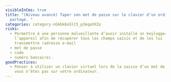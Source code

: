 ```yaml
---
visibleInCms: true
title: "(Niveau avancé) Taper son mot de passe sur le clavier d’un ordinateur
  partagé. "
categories: category-nGkbk6oSlC5_p3eqoXX2o
risks:
  - Permettre à une personne malveillante d’avoir installé un keylogger sur
    l’appareil afin de récupérer tous les champs saisis et de les lui
    transmettre (adresse e-mail
  - mot de passe
  - code
  - numéro bancaire).
goodPractices:
  - Penser à utiliser un clavier virtuel lors de la saisie d’un mot de passe, si
    vous n’êtes pas sur votre ordinateur.
---
```


